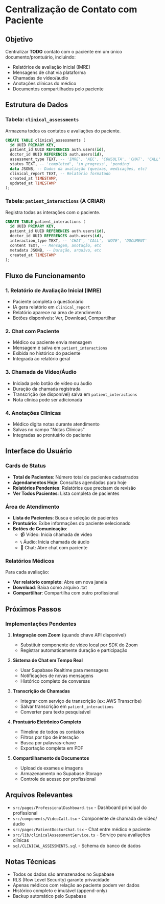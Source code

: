 # Centralização de Contato com Paciente

## Objetivo
Centralizar **TODO** contato com o paciente em um único documento/prontuário, incluindo:
- Relatórios de avaliação inicial (IMRE)
- Mensagens de chat via plataforma
- Chamadas de vídeo/áudio
- Anotações clínicas do médico
- Documentos compartilhados pelo paciente

## Estrutura de Dados

### Tabela: `clinical_assessments`
Armazena todos os contatos e avaliações do paciente.

```sql
CREATE TABLE clinical_assessments (
  id UUID PRIMARY KEY,
  patient_id UUID REFERENCES auth.users(id),
  doctor_id UUID REFERENCES auth.users(id),
  assessment_type TEXT, -- 'IMRE', 'AEC', 'CONSULTA', 'CHAT', 'CALL'
  status TEXT, -- 'completed', 'in_progress', 'pending'
  data JSONB, -- Dados da avaliação (queixas, medicações, etc)
  clinical_report TEXT, -- Relatório formatado
  created_at TIMESTAMP,
  updated_at TIMESTAMP
);
```

### Tabela: `patient_interactions` (A CRIAR)
Registra todas as interações com o paciente.

```sql
CREATE TABLE patient_interactions (
  id UUID PRIMARY KEY,
  patient_id UUID REFERENCES auth.users(id),
  doctor_id UUID REFERENCES auth.users(id),
  interaction_type TEXT, -- 'CHAT', 'CALL', 'NOTE', 'DOCUMENT'
  content TEXT, -- Mensagem, anotação, etc
  metadata JSONB, -- Duração, arquivo, etc
  created_at TIMESTAMP
);
```

## Fluxo de Funcionamento

### 1. Relatório de Avaliação Inicial (IMRE)
- Paciente completa o questionário
- IA gera relatório em `clinical_report`
- Relatório aparece na área de atendimento
- Botões disponíveis: Ver, Download, Compartilhar

### 2. Chat com Paciente
- Médico ou paciente envia mensagem
- Mensagem é salva em `patient_interactions`
- Exibida no histórico do paciente
- Integrada ao relatório geral

### 3. Chamada de Vídeo/Áudio
- Iniciada pelo botão de vídeo ou áudio
- Duração da chamada registrada
- Transcrição (se disponível) salva em `patient_interactions`
- Nota clínica pode ser adicionada

### 4. Anotações Clínicas
- Médico digita notas durante atendimento
- Salvas no campo "Notas Clínicas"
- Integradas ao prontuário do paciente

## Interface do Usuário

### Cards de Status
- **Total de Pacientes**: Número total de pacientes cadastrados
- **Agendamentos Hoje**: Consultas agendadas para hoje
- **Relatórios Pendentes**: Relatórios que precisam de revisão
- **Ver Todos Pacientes**: Lista completa de pacientes

### Área de Atendimento
- **Lista de Pacientes**: Busca e seleção de pacientes
- **Prontuário**: Exibe informações do paciente selecionado
- **Botões de Comunicação**:
  - 📹 Vídeo: Inicia chamada de vídeo
  - 📞 Áudio: Inicia chamada de áudio
  - 💬 Chat: Abre chat com paciente

### Relatórios Médicos
Para cada avaliação:
- **Ver relatório completo**: Abre em nova janela
- **Download**: Baixa como arquivo .txt
- **Compartilhar**: Compartilha com outro profissional

## Próximos Passos

### Implementações Pendentes

1. **Integração com Zoom** (quando chave API disponível)
   - Substituir componente de vídeo local por SDK do Zoom
   - Registrar automaticamente duração e participação

2. **Sistema de Chat em Tempo Real**
   - Usar Supabase Realtime para mensagens
   - Notificações de novas mensagens
   - Histórico completo de conversas

3. **Transcrição de Chamadas**
   - Integrar com serviço de transcrição (ex: AWS Transcribe)
   - Salvar transcrição em `patient_interactions`
   - Converter para texto pesquisável

4. **Prontuário Eletrônico Completo**
   - Timeline de todos os contatos
   - Filtros por tipo de interação
   - Busca por palavras-chave
   - Exportação completa em PDF

5. **Compartilhamento de Documentos**
   - Upload de exames e imagens
   - Armazenamento no Supabase Storage
   - Controle de acesso por profissional

## Arquivos Relevantes

- `src/pages/ProfessionalDashboard.tsx` - Dashboard principal do profissional
- `src/components/VideoCall.tsx` - Componente de chamada de vídeo/áudio
- `src/pages/PatientDoctorChat.tsx` - Chat entre médico e paciente
- `src/lib/clinicalAssessmentService.ts` - Serviço para avaliações clínicas
- `sql/CLINICAL_ASSESSMENTS.sql` - Schema do banco de dados

## Notas Técnicas

- Todos os dados são armazenados no Supabase
- RLS (Row Level Security) garante privacidade
- Apenas médicos com relação ao paciente podem ver dados
- Histórico completo e imutável (append-only)
- Backup automático pelo Supabase
